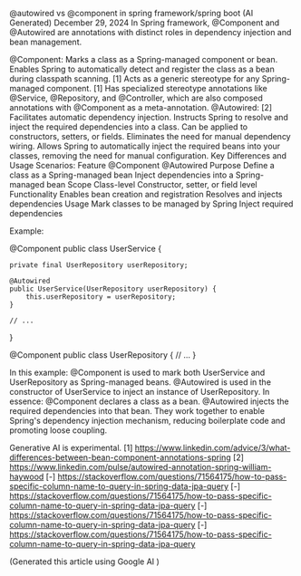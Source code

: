 @autowired vs @component in spring framework/spring boot (AI Generated)
December 29, 2024
 In Spring framework, @Component and @Autowired are annotations with distinct roles in dependency injection and bean management.


@Component:
Marks a class as a Spring-managed component or bean.
Enables Spring to automatically detect and register the class as a bean during classpath scanning. [1]
Acts as a generic stereotype for any Spring-managed component. [1]
Has specialized stereotype annotations like @Service, @Repository, and @Controller, which are also composed annotations with @Component as a meta-annotation.
@Autowired: [2]
Facilitates automatic dependency injection.
Instructs Spring to resolve and inject the required dependencies into a class.
Can be applied to constructors, setters, or fields.
Eliminates the need for manual dependency wiring.
Allows Spring to automatically inject the required beans into your classes, removing the need for manual configuration.
Key Differences and Usage Scenarios:
Feature	@Component	@Autowired
Purpose	Define a class as a Spring-managed bean	Inject dependencies into a Spring-managed bean
Scope	Class-level	Constructor, setter, or field level
Functionality	Enables bean creation and registration	Resolves and injects dependencies
Usage	Mark classes to be managed by Spring	Inject required dependencies

Example:

@Component
public class UserService {

    private final UserRepository userRepository;

    @Autowired
    public UserService(UserRepository userRepository) {
        this.userRepository = userRepository;
    }

    // ...
}

@Component
public class UserRepository {
    // ...
}

In this example:
@Component is used to mark both UserService and UserRepository as Spring-managed beans.
@Autowired is used in the constructor of UserService to inject an instance of UserRepository.
In essence:
@Component declares a class as a bean.
@Autowired injects the required dependencies into that bean.
They work together to enable Spring's dependency injection mechanism, reducing boilerplate code and promoting loose coupling.


Generative AI is experimental.
[1] https://www.linkedin.com/advice/3/what-differences-between-bean-component-annotations-spring
[2] https://www.linkedin.com/pulse/autowired-annotation-spring-william-haywood
[-] https://stackoverflow.com/questions/71564175/how-to-pass-specific-column-name-to-query-in-spring-data-jpa-query
[-] https://stackoverflow.com/questions/71564175/how-to-pass-specific-column-name-to-query-in-spring-data-jpa-query
[-] https://stackoverflow.com/questions/71564175/how-to-pass-specific-column-name-to-query-in-spring-data-jpa-query
[-] https://stackoverflow.com/questions/71564175/how-to-pass-specific-column-name-to-query-in-spring-data-jpa-query

(Generated this article using Google AI )
